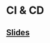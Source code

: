 # CI & CD

## [Slides](https://docs.google.com/presentation/d/1aBCy_szEo0AqQPKDk_fRfuTDZ_cFOXdee0M0C9dvwo0/edit?usp=sharing)